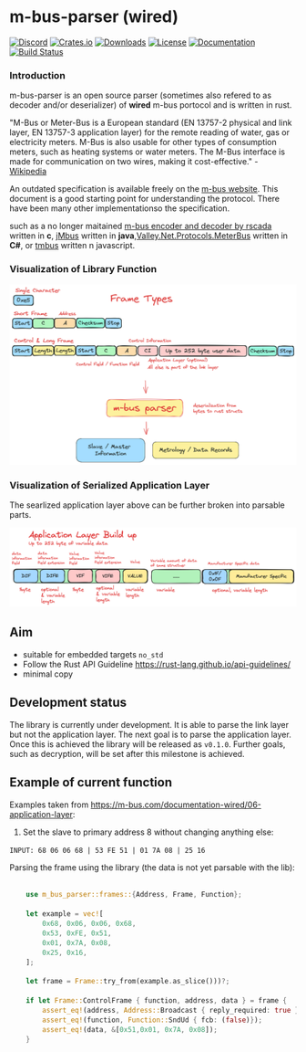 
# m-bus-parser (wired)

[![Discord](https://img.shields.io/badge/Discord-Join%20Now-blue?style=flat&logo=Discord)](https://discord.gg/hpMkfYfc)
[![Crates.io](https://img.shields.io/crates/v/m-bus-parser.svg)](https://crates.io/crates/m-bus-parser) [![Downloads](https://img.shields.io/crates/d/m-bus-parser.svg)](https://crates.io/crates/m-bus-parser) [![License](https://img.shields.io/crates/l/m-bus-parser.svg)](https://crates.io/crates/m-bus-parser) [![Documentation](https://docs.rs/m-bus-parser/badge.svg)](https://docs.rs/m-bus-parser) [![Build Status](https://github.com/maebli/m-bus-parser/actions/workflows/rust.yml/badge.svg)](https://github.com/maebli/m-bus-parser/actions/workflows/rust.yml)

### Introduction 

m-bus-parser is an open source parser (sometimes also refered to as decoder and/or deserializer) of **wired** m-bus portocol and is written in rust. 

"M-Bus or Meter-Bus is a European standard (EN 13757-2 physical and link layer, EN 13757-3 application layer) for the remote reading of water, gas or electricity meters. M-Bus is also usable for other types of consumption meters, such as heating systems or water meters. The M-Bus interface is made for communication on two wires, making it cost-effective." - [Wikipedia](https://en.wikipedia.org/wiki/Meter-Bus)

An outdated specification is available freely on the [m-bus website](https://m-bus.com/documentation). This document is a good starting point for understanding the protocol. There have been many other implementationso the specification.

 such as a no longer maitained [ m-bus encoder and decoder by rscada](https://github.com/rscada/libmbus) written in **c**, [jMbus](https://github.com/qvest-digital/jmbus) written in **java**,[Valley.Net.Protocols.MeterBus](https://github.com/sympthom/Valley.Net.Protocols.MeterBus/) written in **C#**, or [tmbus](https://dev-lab.github.io/tmbus/) written n javascript.


### Visualization of Library Function

![](./resources/function.png)

### Visualization of Serialized Application Layer

The searlized application layer above can be further broken into parsable parts.

![](./resources/application-layer.png)

## Aim

- suitable for embedded targets `no_std`
- Follow the Rust API Guideline https://rust-lang.github.io/api-guidelines/
- minimal copy

## Development status 

The library is currently under development. It is able to parse the link layer but not the application layer. The next goal is to parse the application layer. Once this is achieved the library will be released as `v0.1.0`. Further goals, such as decryption, will be set after this milestone is achieved. 

## Example of current function

Examples taken from https://m-bus.com/documentation-wired/06-application-layer:

1. Set the slave to primary address 8 without changing anything else:

``INPUT: 68 06 06 68 | 53 FE 51 | 01 7A 08 | 25 16``

Parsing the frame using the library (the data is not yet parsable with the lib):

```rust
   
    use m_bus_parser::frames::{Address, Frame, Function};

    let example = vec![ 
        0x68, 0x06, 0x06, 0x68, 
        0x53, 0xFE, 0x51, 
        0x01, 0x7A, 0x08, 
        0x25, 0x16,
    ];

    let frame = Frame::try_from(example.as_slice()))?;

    if let Frame::ControlFrame { function, address, data } = frame {
        assert_eq!(address, Address::Broadcast { reply_required: true });
        assert_eq!(function, Function::SndUd { fcb: (false)});
        assert_eq!(data, &[0x51,0x01, 0x7A, 0x08]);
    }

```
